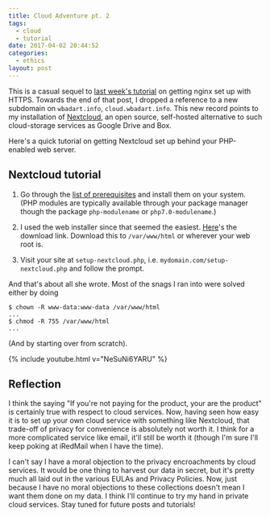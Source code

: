 ```yaml
---
title: Cloud Adventure pt. 2
tags:
  - cloud
  - tutorial
date: 2017-04-02 20:44:52
categories:
  - ethics
layout: post
---
```



This is a casual sequel to [last week's tutorial](https://blog.wbadart.info/2017/03/31/NGINX-HTTPS) on getting nginx set up with HTTPS. Towards the end of that post, I dropped a reference to a new subdomain on `wbadart.info`, `cloud.wbadart.info`. This new record points to my installation of [Nextcloud](https://nextcloud.com), an open source, self-hosted alternative to such cloud-storage services as Google Drive and Box.

<!-- MORE -->

Here's a quick tutorial on getting Nextcloud set up behind your PHP-enabled web server.

## Nextcloud tutorial

1. Go through the [list of prerequisites](https://docs.nextcloud.com/server/11/admin_manual/installation/source_installation.html#prerequisites) and install them on your system. (PHP modules are typically available through your package manager though the package `php-modulename` or `php7.0-modulename`.)

2. I used the web installer since that seemed the easiest. [Here](https://download.nextcloud.com/server/installer/setup-nextcloud.php)'s the download link. Download this to `/var/www/html` or wherever your web root is.

3. Visit your site at `setup-nextcloud.php`, i.e. `mydomain.com/setup-nextcloud.php` and follow the prompt.

And that's about all she wrote. Most of the snags I ran into were solved either by doing

```
$ chown -R www-data:www-data /var/www/html
...
$ chmod -R 755 /var/www/html
...
```

(And by starting over from scratch).

{% include youtube.html v="NeSuNi6YARU" %}

## Reflection

I think the saying "If you're not paying for the product, your are the product" is certainly true with respect to cloud services. Now, having seen how easy it is to set up your own cloud service with something like Nextcloud, that trade-off of privacy for convenience is absolutely not worth it. I think for a more complicated service like email, it'll still be worth it (though I'm sure I'll keep poking at iRedMail when I have the time).

I can't say I have a moral objection to the privacy encroachments by cloud services. It would be one thing to harvest our data in secret, but it's pretty much all laid out in the various EULAs and Privacy Policies. Now, just because I have no moral objections to these collections doesn't mean I want them done on my data. I think I'll continue to try my hand in private cloud services. Stay tuned for future posts and tutorials!


